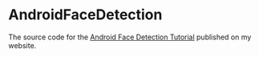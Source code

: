 # AndroidFaceDetection
The source code for the [Android Face Detection Tutorial](https://dragosholban.com/2018/04/07/android-face-detection-tutorial/) published on my website.
